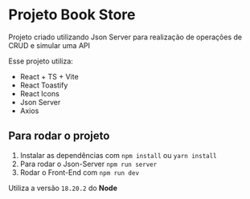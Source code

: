 # Projeto Book Store
Projeto criado utilizando Json Server para realização de operações de CRUD e simular uma API

Esse projeto utiliza:
- React + TS + Vite
- React Toastify
- React Icons
- Json Server
- Axios

## Para rodar o projeto
1. Instalar as dependências com `npm install` ou `yarn install`
2. Para rodar o Json-Server `npm run server`
3. Rodar o Front-End com `npm run dev`
   
Utiliza a versão `18.20.2` do **Node**
